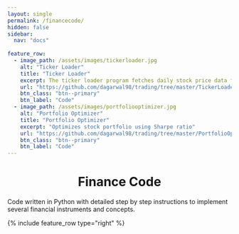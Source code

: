 ```yaml
---
layout: single
permalink: /financecode/
hidden: false
sidebar:
  nav: "docs"
  
feature_row:
  - image_path: /assets/images/tickerloader.jpg
    alt: "Ticker Loader"
    title: "Ticker Loader"
    excerpt: The ticker loader program fetches daily stock price data from Alpha Vantage and saves them to MySQL database. 
    url: "https://github.com/dagarwal98/trading/tree/master/TickerLoader"
    btn_class: "btn--primary"
    btn_label: "Code"
  - image_path: /assets/images/portfoliooptimizer.jpg
    alt: "Portfolio Optimizer"
    title: "Portfolio Optimizer"
    excerpt: "Optimizes stock portfolio using Sharpe ratio"
    url: "https://github.com/dagarwal98/trading/tree/master/PortfolioOptimizer"
    btn_class: "btn--primary"
    btn_label: "Code"       
---
```


<h1 align="center">Finance Code</h1>

Code written in Python with detailed step by step instructions to implement several financial instruments and concepts.

{% include feature_row type="right" %}
